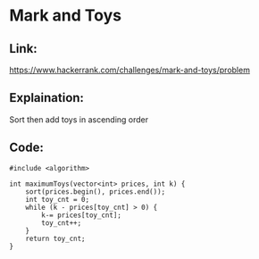 # Mark and Toys

## Link:
https://www.hackerrank.com/challenges/mark-and-toys/problem


## Explaination:
Sort then add toys in ascending order


## Code:

```
#include <algorithm>

int maximumToys(vector<int> prices, int k) {
    sort(prices.begin(), prices.end());
    int toy_cnt = 0;
    while (k - prices[toy_cnt] > 0) {
        k-= prices[toy_cnt];
        toy_cnt++;
    }
    return toy_cnt;
}


```
